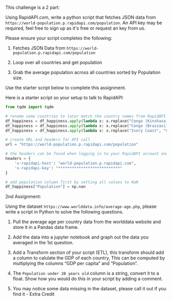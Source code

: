 This challenge is a 2 part:

Using RapidAPI.com, write a python script that fetches JSON data from `https://world-population.p.rapidapi.com/population`. An API key may be required, feel free to sign up as it's free or request an key from us. 

Please ensure your script completes the following:

1) Fetches JSON Data from `https://world-population.p.rapidapi.com/population`

2) Loop over all countries and get population

3) Grab the average population across all countries sorted by Population size.

Use the starter script below to complete this assignment.

Here is a starter script so your setup to talk to RapidAPI:

```python
from tqdm import tqdm

# rename some countries to later match the country names from RapidAPI
df_happiness = df_happiness.apply(lambda x: x.replace("Congo (Kinshasa)", "DR Congo"))
df_happiness = df_happiness.apply(lambda x: x.replace("Congo (Brazzaville)", "Congo"))
df_happiness = df_happiness.apply(lambda x: x.replace("Ivory Coast", "Côte d'Ivoire"))

# create URL and headers for API call
url = "https://world-population.p.rapidapi.com/population"

# the headers can be found when logging in to your RapidAPI account and opening the link above
headers = {
    'x-rapidapi-host': "world-population.p.rapidapi.com",
    'x-rapidapi-key': "***************************"
}

# add population column first by setting all values to NaN
df_happiness["Population"] = np.nan
```

2nd Assignment:

Using the dataset `https://www.worlddata.info/average-age.php`, please write a script in Python to solve the following questions.

1) Pull the average age per country data from the worlddata website and store it in a Pandas data frame.

2) Add the data into a jupyter notebook and graph out the data you averaged in the 1st question. 

3) Add a Transform section of your script (ETL), this transform should add a column to calulate the GDP of each country, This can be computed by multiplying the columns “GDP per capita” and “Population”.

4) The `Population under 20 years old` column is a string, convert it to a float. Show how you would do this in your script by adding a comment.

4) You may notice some data missing in the dataset, please call it out if you find it - Extra Credit